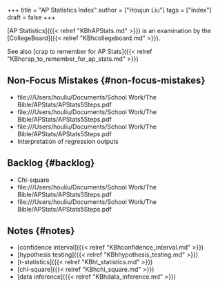 +++
title = "AP Statistics Index"
author = ["Houjun Liu"]
tags = ["index"]
draft = false
+++

[AP Statistics]({{< relref "KBhAPStats.md" >}}) is an examination by the [CollegeBoard]({{< relref "KBhcollegeboard.md" >}}).

See also [crap to remember for AP Stats]({{< relref "KBhcrap_to_remember_for_ap_stats.md" >}})


## Non-Focus Mistakes {#non-focus-mistakes}

-   file:///Users/houliu/Documents/School Work/The Bible/APStats/APStats5Steps.pdf
-   file:///Users/houliu/Documents/School Work/The Bible/APStats/APStats5Steps.pdf
-   file:///Users/houliu/Documents/School Work/The Bible/APStats/APStats5Steps.pdf
-   Interpretation of regression outputs


## Backlog {#backlog}

-   Chi-square
-   file:///Users/houliu/Documents/School Work/The Bible/APStats/APStats5Steps.pdf
-   file:///Users/houliu/Documents/School Work/The Bible/APStats/APStats5Steps.pdf


## Notes {#notes}

-   [confidence interval]({{< relref "KBhconfidence_interval.md" >}})
-   [hypothesis testing]({{< relref "KBhhypothesis_testing.md" >}})
-   [t-statistics]({{< relref "KBht_statistics.md" >}})
-   [chi-square]({{< relref "KBhchi_square.md" >}})
-   [data inference]({{< relref "KBhdata_inference.md" >}})
